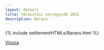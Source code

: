 ```yaml
---
layout: default
title: Választási névjegyzék 2022
description: Baracs
---
```


{% include settlementHTMLs/Baracs.html %}

[Vissza](../)